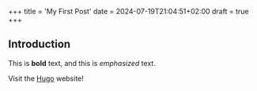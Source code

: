 +++
title = 'My First Post'
date = 2024-07-19T21:04:51+02:00
draft = true
+++

## Introduction

This is **bold** text, and this is *emphasized* text.

Visit the [Hugo](https://gohugo.io) website!
